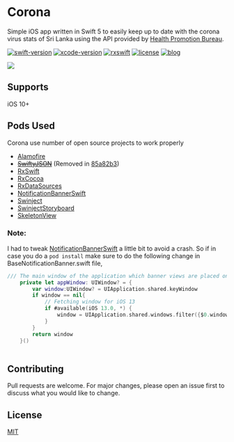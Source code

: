 # Corona
Simple iOS app written in Swift 5 to easily keep up to date with the corona virus stats of Sri Lanka using the API provided by [Health Promotion Bureau](https://www.hpb.health.gov.lk/en/api-documentation). 

[![swift-version](https://img.shields.io/badge/swift-5.1-brightgreen.svg)](https://github.com/apple/swift)
[![xcode-version](https://img.shields.io/badge/xcode-11-brightgreen)](https://developer.apple.com/xcode/)
[![rxswift](https://img.shields.io/badge/rxswift-5.1.1-brightgreen)](https://github.com/ReactiveX/RxSwift)
[![license](https://img.shields.io/badge/license-mit-brightgreen.svg)](https://github.com/Koronaa/Corona/blob/master/LICENSE)
[![blog](https://img.shields.io/badge/blog-techkoronå-brightgreen)](https://techkoronaa.blogspot.com/)


![](corona.gif)


## Supports

iOS 10+


## Pods Used

Corona use number of open source projects to work properly

* [Alamofire](https://github.com/Alamofire/Alamofire)
* [~~SwiftyJSON~~](https://github.com/SwiftyJSON/SwiftyJSON) (Removed in [85a82b3](https://github.com/Koronaa/Corona/commit/0ef8bd73ebd1f3c02abdf05ec5ada10bf803e535))
* [RxSwift](https://github.com/ReactiveX/RxSwift)
* [RxCocoa](https://github.com/ReactiveX/RxSwift/tree/master/RxCocoa)
* [RxDataSources](https://github.com/RxSwiftCommunity/RxDataSources)
* [NotificationBannerSwift](https://github.com/Daltron/NotificationBanner)
* [Swinject](https://github.com/Swinject/Swinject)
* [SwinjectStoryboard](https://github.com/Swinject/SwinjectStoryboard)
* [SkeletonView](https://github.com/Juanpe/SkeletonView)

### Note:
I had to tweak [NotificationBannerSwift](https://github.com/Daltron/NotificationBanner) a little bit to avoid a crash. So if in case you do a `pod install` make sure to do the following change in BaseNotificationBanner.swift file,

```swift
/// The main window of the application which banner views are placed on
    private let appWindow: UIWindow? = {
        var window:UIWindow? = UIApplication.shared.keyWindow
        if window == nil{
            // Fetching window for iOS 13
            if #available(iOS 13.0, *) {
                window = UIApplication.shared.windows.filter({$0.windowScene?.activationState == .foregroundActive}).first!
            }
        }
        return window
    }()
    
```

## Contributing
Pull requests are welcome. For major changes, please open an issue first to discuss what you would like to change.


## License
[MIT](https://github.com/Koronaa/Corona/blob/master/LICENSE)
    



